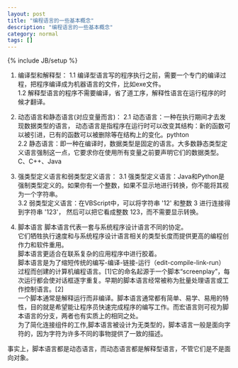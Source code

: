 ```yaml
---
layout: post
title: "编程语言的一些基本概念"
description: "编程语言的一些基本概念"
category: normal
tags: []
---
```

{% include JB/setup %}

1. 编译型和解释型：
     1.1 编译型语言写的程序执行之前，需要一个专门的编译过程，把程序编译成为机器语言的文件，比如exe文件。    
     1.2 解释型语言的程序不需要编译，省了道工序，解释性语言在运行程序的时候才翻译。    
 
2. 动态语言和静态语言(对应变量而言)：
    2.1 动态语言：一种在执行期间才去发现数据类型的语言， 动态语言是指程序在运行时可以改变其结构：新的函数可以被引进，已有的函数可以被删除等在结构上的变化。pythton    
    2.2  静态语言：即一种在编译时，数据类型是固定的语言。大多数静态类型定义语言强制这一点，它要求你在使用所有变量之前要声明它们的数据类型。C、C++、Java     
 
3. 强类型定义语言和弱类型定义语言：
     3.1 强类型定义语言：Java和Python是强制类型定义的。如果你有一个整数，如果不显示地进行转换，你不能将其视为一个字符串。    
     3.2 弱类型定义语言：在VBScript中，可以将字符串 '12' 和整数 3 进行连接得到字符串 '123'，  然后可以把它看成整数 123，而不需要显示转换。    
4. 脚本语言
 脚本语言代表一套与系统程序设计语言不同的协定。     
它们牺牲执行速度和与系统程序设计语言相关的类型长度而提供更高的编程创作力和软件重用。     
脚本语言更适合在联系复杂的应用程序中进行胶着。     
脚本语言是为了缩短传统的编写-编译-链接-运行（edit-compile-link-run）过程而创建的计算机编程语言。[1]它的命名起源于一个脚本“screenplay”，每次运行都会使对话框逐字重复。早期的脚本语言经常被称为批量处理语言或工作控制语言。[2]    
一个脚本通常是解释运行而非编译。脚本语言通常都有简单、易学、易用的特性，目的就是希望能让程序员快速完成程序的编写工作。而宏语言则可视为脚本语言的分支，两者也有实质上的相同之处。    
为了简化连接组件的工作,脚本语言被设计为无类型的，脚本语言一般是面向字符的，因为字符为许多不同的事物提供了一致的描述。    
 
事实上，脚本语言都是动态语言，而动态语言都是解释型语言，不管它们是不是面向对象。